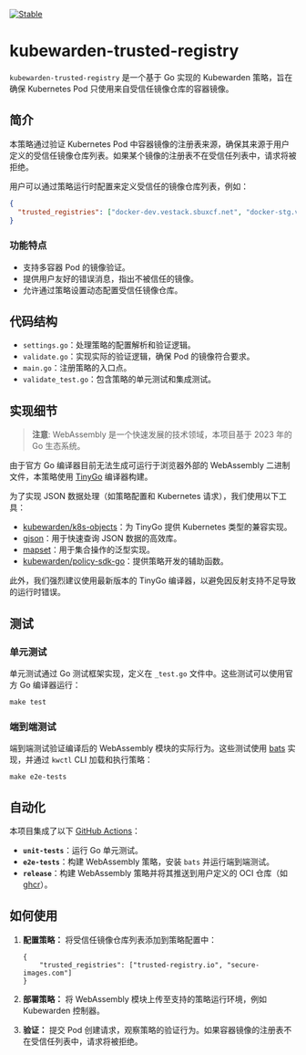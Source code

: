 [![Stable](https://img.shields.io/badge/status-stable-brightgreen?style=for-the-badge)](https://github.com/kubewarden/community/blob/main/REPOSITORIES.md#stable)

# kubewarden-trusted-registry

`kubewarden-trusted-registry` 是一个基于 Go 实现的 Kubewarden 策略，旨在确保 Kubernetes Pod 只使用来自受信任镜像仓库的容器镜像。

## 简介

本策略通过验证 Kubernetes Pod 中容器镜像的注册表来源，确保其来源于用户定义的受信任镜像仓库列表。如果某个镜像的注册表不在受信任列表中，请求将被拒绝。

用户可以通过策略运行时配置来定义受信任的镜像仓库列表，例如：

```json
{
  "trusted_registries": ["docker-dev.vestack.sbuxcf.net", "docker-stg.vestack.sbuxcf.net"]
}
```

### 功能特点

- 支持多容器 Pod 的镜像验证。
- 提供用户友好的错误消息，指出不被信任的镜像。
- 允许通过策略设置动态配置受信任镜像仓库。

## 代码结构

- `settings.go`：处理策略的配置解析和验证逻辑。
- `validate.go`：实现实际的验证逻辑，确保 Pod 的镜像符合要求。
- `main.go`：注册策略的入口点。
- `validate_test.go`：包含策略的单元测试和集成测试。

## 实现细节

> **注意**: WebAssembly 是一个快速发展的技术领域，本项目基于 2023 年的 Go 生态系统。

由于官方 Go 编译器目前无法生成可运行于浏览器外部的 WebAssembly 二进制文件，本策略使用 [TinyGo](https://tinygo.org/) 编译器构建。

为了实现 JSON 数据处理（如策略配置和 Kubernetes 请求），我们使用以下工具：

- [kubewarden/k8s-objects](https://github.com/kubewarden/k8s-objects)：为 TinyGo 提供 Kubernetes 类型的兼容实现。
- [gjson](https://github.com/tidwall/gjson)：用于快速查询 JSON 数据的高效库。
- [mapset](https://github.com/deckarep/golang-set)：用于集合操作的泛型实现。
- [kubewarden/policy-sdk-go](https://github.com/kubewarden/policy-sdk-go)：提供策略开发的辅助函数。

此外，我们强烈建议使用最新版本的 TinyGo 编译器，以避免因反射支持不足导致的运行时错误。

## 测试

### 单元测试

单元测试通过 Go 测试框架实现，定义在 `_test.go` 文件中。这些测试可以使用官方 Go 编译器运行：

```
make test
```

### 端到端测试

端到端测试验证编译后的 WebAssembly 模块的实际行为。这些测试使用 [bats](https://github.com/bats-core/bats-core) 实现，并通过 `kwctl` CLI 加载和执行策略：

```
make e2e-tests
```

## 自动化

本项目集成了以下 [GitHub Actions](https://docs.github.com/en/actions)：

- **`unit-tests`**：运行 Go 单元测试。
- **`e2e-tests`**：构建 WebAssembly 策略，安装 `bats` 并运行端到端测试。
- **`release`**：构建 WebAssembly 策略并将其推送到用户定义的 OCI 仓库（如 [ghcr](https://ghcr.io)）。

## 如何使用

1. **配置策略：** 将受信任镜像仓库列表添加到策略配置中：

   ```
   {
       "trusted_registries": ["trusted-registry.io", "secure-images.com"]
   }
   ```

2. **部署策略：** 将 WebAssembly 模块上传至支持的策略运行环境，例如 Kubewarden 控制器。

3. **验证：** 提交 Pod 创建请求，观察策略的验证行为。如果容器镜像的注册表不在受信任列表中，请求将被拒绝。

## 